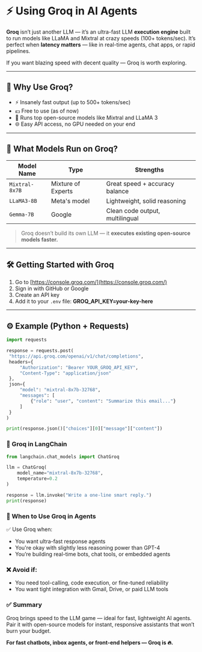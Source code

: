 # ⚡ Using Groq in AI Agents

**Groq** isn’t just another LLM — it’s an ultra-fast LLM **execution engine** built to run models like LLaMA and Mixtral at crazy speeds (100+ tokens/sec). It’s perfect when **latency matters** — like in real-time agents, chat apps, or rapid pipelines.

If you want blazing speed with decent quality — Groq is worth exploring.

---

## 🚀 Why Use Groq?

- ⚡ Insanely fast output (up to 500+ tokens/sec)
- 💵 Free to use (as of now)
- 🧠 Runs top open-source models like Mixtral and LLaMA 3
- 🌐 Easy API access, no GPU needed on your end

---

## 🧠 What Models Run on Groq?

| Model Name       | Type        | Strengths                         |
|------------------|-------------|-----------------------------------|
| `Mixtral-8x7B`   | Mixture of Experts | Great speed + accuracy balance     |
| `LLaMA3-8B`      | Meta's model | Lightweight, solid reasoning       |
| `Gemma-7B`       | Google       | Clean code output, multilingual    |

> Groq doesn’t build its own LLM — it **executes existing open-source models faster.**

---

## 🛠️ Getting Started with Groq

1. Go to [https://console.groq.com/](https://console.groq.com/)
2. Sign in with GitHub or Google
3. Create an API key
4. Add it to your `.env` file: 
**GROQ_API_KEY=your-key-here**
---

## ⚙️ Example (Python + Requests)

```python
import requests

response = requests.post(
 "https://api.groq.com/openai/v1/chat/completions",
 headers={
     "Authorization": "Bearer YOUR_GROQ_API_KEY",
     "Content-Type": "application/json"
 },
 json={
     "model": "mixtral-8x7b-32768",
     "messages": [
         {"role": "user", "content": "Summarize this email..."}
     ]
 }
)

print(response.json()["choices"][0]["message"]["content"])
```

### 🧩 Groq in LangChain
```python 
from langchain.chat_models import ChatGroq

llm = ChatGroq(
    model_name="mixtral-8x7b-32768",
    temperature=0.2
)

response = llm.invoke("Write a one-line smart reply.")
print(response)
```
### 📌 When to Use Groq in Agents
✅ Use Groq when:

- You want ultra-fast response agents
- You're okay with slightly less reasoning power than GPT-4
- You’re building real-time bots, chat tools, or embedded agents

### ❌ Avoid if:

- You need tool-calling, code execution, or fine-tuned reliability
- You want tight integration with Gmail, Drive, or paid LLM tools

### ✅ Summary
Groq brings speed to the LLM game — ideal for fast, lightweight AI agents. Pair it with open-source models for instant, responsive assistants that won’t burn your budget.

**For fast chatbots, inbox agents, or front-end helpers — Groq is 🔥.**

